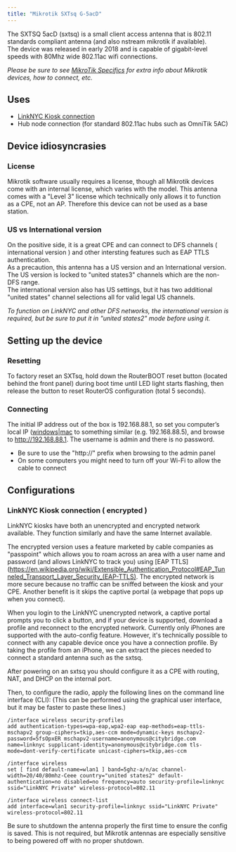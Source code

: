 ```yaml
---
title: "Mikrotik SXTsq G-5acD"
---
```


The SXTSQ 5acD (sxtsq) is a small client access antenna that is 802.11 standards compliant antenna (and also nstream mikrotik if available).  
The device was released in early 2018 and is capable of gigabit-level speeds with 80Mhz wide 802.11ac wifi connections.

_Please be sure to see [MikroTik Specifics](/hardware/mikrotikspecifics) for extra info about Mikrotik devices, how to connect, etc._


## Uses

*   [LinkNYC Kiosk connection](/installs/linknyc)
*   Hub node connection (for standard 802.11ac hubs such as OmniTik 5AC)


## Device idiosyncrasies

### License 
Mikrotik software usually requires a license, though all Mikrotik devices come with an internal license, which varies with the model.
This antenna comes with a "Level 3" license which technically only allows it to function as a CPE, not an AP. Therefore this device can not be used as a base station.  

### US vs International version
On the positive side, it is a great CPE and can connect to DFS channels ( international version ) and other intersting features such as EAP TTLS authentication.  
As a precaution, this antenna has a US version and an International version. The US version is locked to "united states3" channels which are the non-DFS range.  
The international version also has US settings, but it has two additional "united states" channel selections all for valid legal US channels. 

_To function on LinkNYC and other DFS networks, the international version is required, but be sure to put it in "united states2" mode before using it._


## Setting up the device 

### Resetting
To factory reset an SXTsq, hold down the RouterBOOT reset button (located behind the front panel) during boot time until LED light starts flashing, then release the button to reset RouterOS configuration (total 5 seconds).

### Connecting
The initial IP address out of the box is 192.168.88.1, so set you computer’s local IP ([windows](https://web.archive.org/web/20180917053130/https://www.howtogeek.com/howto/19249/how-to-assign-a-static-ip-address-in-xp-vista-or-windows-7/)|[mac](https://web.archive.org/web/20180910092344/http://www.macinstruct.com/node/550) to something similar (e.g. 192.168.88.5), and browse to http://192.168.88.1. The username is admin and there is no password.
  * Be sure to use the "http://" prefix when browsing to the admin panel
  * On some computers you might need to turn off your Wi-Fi to allow the cable to connect


## Configurations

### LinkNYC Kiosk connection ( encrypted )

LinkNYC kiosks have both an unencrypted and encrypted network available. They function similarly and have the same Internet available.

The encrypted version uses a feature marketed by cable companies as "passpoint" which allows you to roam across an area with a user name and password (and allows LinkNYC to track you) using [EAP TTLS](https://en.wikipedia.org/wiki/Extensible_Authentication_Protocol#EAP_Tunneled_Transport_Layer_Security_(EAP-TTLS). The encrypted network is more secure because no traffic can be sniffed between the kiosk and your CPE. Another benefit is it skips the captive portal (a webpage that pops up when you connect).

When you login to the LinkNYC unencrypted network, a captive portal prompts you to click a button, and if your device is supported, download a profile and reconnect to the encrypted network. Currently only iPhones are supported with the auto-config feature. However, it's technically possible to connect with any capable device once you have a connection profile. By taking the profile from an iPhone, we can extract the pieces needed to connect a standard antenna such as the sxtsq.

After powering on an sxtsq you should configure it as a CPE with routing, NAT, and DHCP on the internal port.

Then, to configure the radio, apply the following lines on the command line interface (CLI):
(This can be performed using the graphical user interface, but it may be faster to paste these lines.)

```
/interface wireless security-profiles
add authentication-types=wpa-eap,wpa2-eap eap-methods=eap-ttls-mschapv2 group-ciphers=tkip,aes-ccm mode=dynamic-keys mschapv2-password=5fsOpxER mschapv2-username=anonymous@citybridge.com name=linknyc supplicant-identity=anonymous@citybridge.com tls-mode=dont-verify-certificate unicast-ciphers=tkip,aes-ccm

/interface wireless
set [ find default-name=wlan1 ] band=5ghz-a/n/ac channel-width=20/40/80mhz-Ceee country="united states2" default-authentication=no disabled=no frequency=auto security-profile=linknyc ssid="LinkNYC Private" wireless-protocol=802.11

/interface wireless connect-list
add interface=wlan1 security-profile=linknyc ssid="LinkNYC Private" wireless-protocol=802.11
```

Be sure to shutdown the antenna properly the first time to ensure the config is saved. This is not required, but Mikrotik antennas are especially sensitive to being powered off with no proper shutdown.
